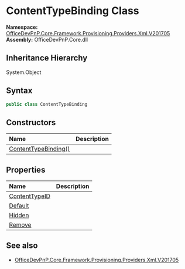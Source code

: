 # ContentTypeBinding Class
  

**Namespace:** [OfficeDevPnP.Core.Framework.Provisioning.Providers.Xml.V201705](OfficeDevPnP.Core.Framework.Provisioning.Providers.Xml.V201705.md)  
**Assembly:** OfficeDevPnP.Core.dll  
## Inheritance Hierarchy
System.Object  
## Syntax
```C#
public class ContentTypeBinding
```
## Constructors
|**Name**|**Description**|
|:-----|:-----|
| [ContentTypeBinding()](OfficeDevPnP.Core.Framework.Provisioning.Providers.Xml.V201705.ContentTypeBinding.ctor1.md) |  
## Properties
|**Name**|**Description**|
|:-----|:-----|
| [ContentTypeID](OfficeDevPnP.Core.Framework.Provisioning.Providers.Xml.V201705.ContentTypeBinding.ContentTypeID.md) | 
| [Default](OfficeDevPnP.Core.Framework.Provisioning.Providers.Xml.V201705.ContentTypeBinding.Default.md) | 
| [Hidden](OfficeDevPnP.Core.Framework.Provisioning.Providers.Xml.V201705.ContentTypeBinding.Hidden.md) | 
| [Remove](OfficeDevPnP.Core.Framework.Provisioning.Providers.Xml.V201705.ContentTypeBinding.Remove.md) | 
## See also
- [OfficeDevPnP.Core.Framework.Provisioning.Providers.Xml.V201705](OfficeDevPnP.Core.Framework.Provisioning.Providers.Xml.V201705.md)
